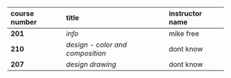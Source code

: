 

| course number| title | instructor name |
|:------| :-----| :------ |
| **201**| _info_|mike free|
|**210**| _design - color and composition_| dont know|
|**207**|_design drawing_|dont know|
